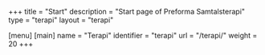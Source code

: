 +++
title = "Start"
description = "Start page of Preforma Samtalsterapi"
type = "terapi"
layout = "terapi"

[menu]
[main]
name = "Terapi"
identifier = "terapi"
url = "/terapi/"
weight = 20
+++
